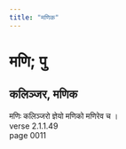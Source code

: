 ```yaml
---
title: "मणिक"
---
```


# मणि; पु
## कलिञ्जर, मणिक
मणिः कलिञ्जरो ज्ञेयो मणिको मणिरेव च ।<br />verse 2.1.1.49<br />page 0011

